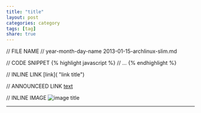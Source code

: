 ```yaml
---
title: "title"
layout: post
categories: category
tags: [tag]
share: true
---
```


// FILE NAME
// year-month-day-name
2013-01-15-archlinux-slim.md

// CODE SNIPPET
{% highlight javascript %}
// ...
{% endhighlight %}

// INLINE LINK
[link]( "link title")

// ANNOUNCEED LINK
[text][1]

// INLINE IMAGE
![image title]({{site.url}}/images/uploads/2015/08/images/image.jpg "image alt") 

***
[1]: http://speckyboy.com/2015/01/26/six-common-freelancing-myths/ "Six Common Freelancing Myths"
